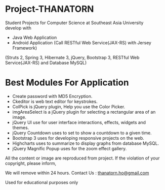 Project-THANATORN
=================

Student Projects for Computer Science at Southeast Asia University develop with
- Java Web Application 
- Android Application (Call RESTful Web Service(JAX-RS) with Jersey Framework)

(Struts 2, Spring 3, Hibernate 3, jQuery, Bootstrap 3, RESTful Web Service(JAX-RS) and Database MySQL)

Best Modules For Application
=================
- Create password with MD5 Encryption.
- Ckeditor is web text editor for keystrokes.
- ColPick is jQuery plugin, Help you use the Color Picker.
- imgAreaSelect is a jQuery plugin for selecting a rectangular area of an image.
- jQuery UI use for user interface interactions, effects, widgets and themes.
- jQuery Countdown uses to set to show a countdown to a given time.
- Bootstrap 3 uses for developing responsive projects on the web.
- Highcharts uses to summarize to display graphs from database MySQL.
- jQuery Magnific Popup uses for the zoom effect gallery.

All the content or image are reproduced from project. If the violation of your copyright, please inform, 

We will remove within 24 hours. Contact Us : thanatorn.ho@gmail.com

Used for educational purposes only
